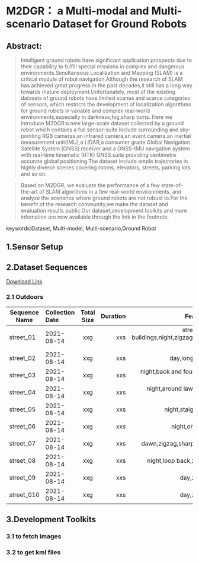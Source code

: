 # M2DGR： a Multi-modal and Multi-scenario Dataset for Ground Robots 

## Abstract:

>Intelligent ground robots  have significant application prospects due to their capability to fulfill special missions in complex and dangerous environments.Simultaneous Localization and Mapping (SLAM) is a critical module of robot navigation.Although the research of SLAM has achieved great progress in the past decades,it still has a long way towards mature deployment.Unfortunately, most of the existing datasets of ground robots have limited scenes and scarce categories of sensors, which restricts the development of localization algorithms for ground robots in variable and complex real-world environments,especially in darkness,fog,sharp turns.
Here we introduce M2DGR:a new large-scale dataset collected by a ground robot which contains a full sensor-suite include surrounding and sky-pointing RGB cameras,an infrared camera,an event camera,an inertial measurement unit(IMU),a LIDAR,a consumer grade Global Navigation Satellite System (GNSS) receiver and a GNSS-IMU navigation system with real-time kinematic (RTK) GNSS suite providing centimetre accurate global positioning.The dataset include ample trajectories in highly diverse scenes covering rooms, elevators, streets, parking lots and so on.

>Based on M2DGR, we evaluate the performance of a few state-of-the-art of SLAM algorithms in a few real-world environments, and analyze the scenarios where ground robots are not robust to.For the benefit of the research community,we make the dataset and evaluation results public.Our dataset,development toolkits and more infomation are now available through the link in the footnote.

keywords:Dataset, Multi-model, Multi-scenario,Ground Robot

## 1.Sensor Setup

## 2.Dataset Sequences
[Download Link](https://sjtueducn-my.sharepoint.com/:f:/g/personal/594666_sjtu_edu_cn/EstgRJm8ufVIhiol5_D47pwBy94k-uKVH6IFYe5p95hqdw?e=SkYPSe)
### 2.1 Outdoors
Sequence Name|Collection Date|Total Size|Duration|Features
--|:--|:--:|--:|--:
street_01|2021-08-14|xxg|xxs|street and buildings,night,zigzag,long-term
street_02|2021-08-14|xxg|xxs|day,long-term
street_03|2021-08-14|xxg|xxs|night,back and fourth,full speed
street_04|2021-08-14|xxg|xxs|night,around lawn,loop back
street_05|2021-08-14|xxg|xxs|night,staight line
street_06|2021-08-14|xxg|xxs|night,one turn
street_07|2021-08-14|xxg|xxs|dawn,zigzag,sharp turns
street_08|2021-08-14|xxg|xxs|night,loop back,zigzag
street_09|2021-08-14|xxg|xxs|day,zigzag
street_010|2021-08-14|xxg|xxs|day,zigzag



## 3.Development Toolkits
### 3.1 to fetch images
### 3.2 to get kml files
